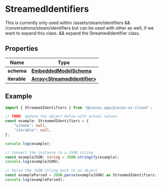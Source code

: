 
# StreamedIdentifiers

This is currently only used within /assets/steam/identifiers && /conversations/steam/identifiers but can be used with other as well, if we want to expand this class. && expand the StreamedIdentifier class.

## Properties

Name | Type
------------ | -------------
**schema** | [**EmbeddedModelSchema**](EmbeddedModelSchema)
**iterable** | [**Array&lt;StreamedIdentifier&gt;**](StreamedIdentifier)

## Example

```typescript
import { StreamedIdentifiers } from '@pieces.app/pieces-os-client';

// TODO: Update the object below with actual values
const example: StreamedIdentifiers = {
    "schema": null,
    "iterable": null,
};

console.log(example);

// Convert the instance to a JSON string
const exampleJSON: string = JSON.stringify(example);
console.log(exampleJSON);

// Parse the JSON string back to an object
const exampleParsed = JSON.parse(exampleJSON) as StreamedIdentifiers;
console.log(exampleParsed);
```


